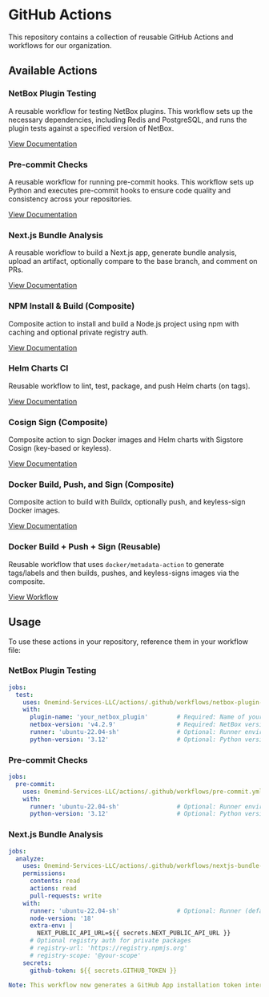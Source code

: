 # GitHub Actions

This repository contains a collection of reusable GitHub Actions and workflows for our organization.

## Available Actions

### NetBox Plugin Testing

A reusable workflow for testing NetBox plugins. This workflow sets up the necessary dependencies, including Redis and
PostgreSQL, and runs the plugin tests against a specified version of NetBox.

[View Documentation](./netbox-plugin-testing/README.md)

### Pre-commit Checks

A reusable workflow for running pre-commit hooks. This workflow sets up Python and executes pre-commit hooks to ensure
code quality and consistency across your repositories.

[View Documentation](./pre-commit-checks/README.md)

### Next.js Bundle Analysis

A reusable workflow to build a Next.js app, generate bundle analysis, upload an artifact, optionally compare to the base branch, and comment on PRs.

[View Documentation](./actions/nextjs-bundle-analyzer/README.md)

### NPM Install & Build (Composite)

Composite action to install and build a Node.js project using npm with caching and optional private registry auth.

[View Documentation](./actions/npm-install-build/README.md)

### Helm Charts CI

Reusable workflow to lint, test, package, and push Helm charts (on tags).

[View Documentation](./actions/helm-charts-ci/README.md)

### Cosign Sign (Composite)

Composite action to sign Docker images and Helm charts with Sigstore Cosign (key-based or keyless).

[View Documentation](./actions/cosign-sign/README.md)

### Docker Build, Push, and Sign (Composite)

Composite action to build with Buildx, optionally push, and keyless-sign Docker images.

[View Documentation](./actions/docker-build-push/README.md)

### Docker Build + Push + Sign (Reusable)

Reusable workflow that uses `docker/metadata-action` to generate tags/labels and then builds, pushes, and keyless-signs images via the composite.

[View Workflow](./.github/workflows/docker-build-push.yml)

## Usage

To use these actions in your repository, reference them in your workflow file:

### NetBox Plugin Testing

```yaml
jobs:
  test:
    uses: Onemind-Services-LLC/actions/.github/workflows/netbox-plugin-tests.yml@master
    with:
      plugin-name: 'your_netbox_plugin'        # Required: Name of your NetBox plugin
      netbox-version: 'v4.2.9'                 # Required: NetBox version to test against
      runner: 'ubuntu-22.04-sh'                # Optional: Runner environment (default: ubuntu-22.04-sh)
      python-version: '3.12'                   # Optional: Python version (default: 3.12)
```

### Pre-commit Checks

```yaml
jobs:
  pre-commit:
    uses: Onemind-Services-LLC/actions/.github/workflows/pre-commit.yml@master
    with:
      runner: 'ubuntu-22.04-sh'                # Optional: Runner environment (default: ubuntu-22.04-sh)
      python-version: '3.12'                   # Optional: Python version (default: 3.12)
```

### Next.js Bundle Analysis

```yaml
jobs:
  analyze:
    uses: Onemind-Services-LLC/actions/.github/workflows/nextjs-bundle-analyzer.yml@master
    permissions:
      contents: read
      actions: read
      pull-requests: write
    with:
      runner: 'ubuntu-22.04-sh'                # Optional: Runner (default: ubuntu-22.04-sh)
      node-version: '18'
      extra-env: |
        NEXT_PUBLIC_API_URL=${{ secrets.NEXT_PUBLIC_API_URL }}
      # Optional registry auth for private packages
      # registry-url: 'https://registry.npmjs.org'
      # registry-scope: '@your-scope'
    secrets:
      github-token: ${{ secrets.GITHUB_TOKEN }}

Note: This workflow now generates a GitHub App installation token internally for npm auth (via `create-repo-token`). Ensure the caller repository defines `APP_ID` (Repository variable) and `APP_PRIVATE_KEY` (Repository secret) for the GitHub App.
```
